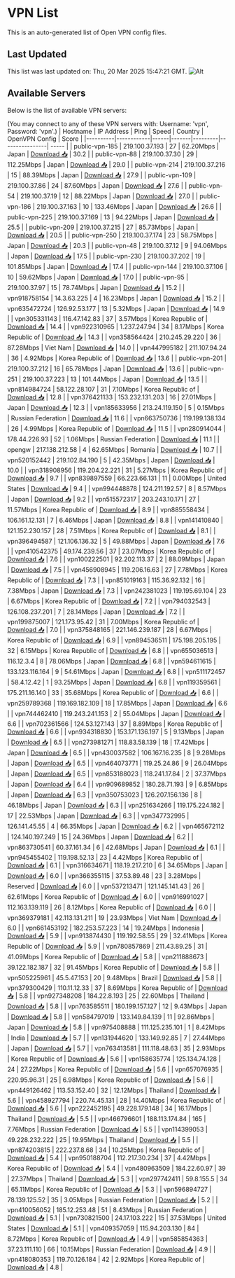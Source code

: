 # VPN List

This is an auto-generated list of Open VPN config files.

## Last Updated

This list was last updated on: Thu, 20 Mar 2025 15:47:21 GMT.
![Alt](https://repobeats.axiom.co/api/embed/186b98318ef1479477931607c1ad7d823f12451f.svg "Repobeats analytics image")

## Available Servers

Below is the list of available VPN servers:

(You may connect to any of these VPN servers with: Username: 'vpn', Password: 'vpn'.)
| Hostname | IP Address | Ping | Speed | Country | OpenVPN Config | Score |
|----------|------------|------|-------|---------|----------------| ----- |
| public-vpn-185 | 219.100.37.193 | 27 | 62.20Mbps | Japan | [Download 📥](./configs/server_0_JP.ovpn) | 30.2 |
| public-vpn-88 | 219.100.37.30 | 29 | 112.25Mbps | Japan | [Download 📥](./configs/server_1_JP.ovpn) | 29.0 |
| public-vpn-214 | 219.100.37.216 | 15 | 88.39Mbps | Japan | [Download 📥](./configs/server_2_JP.ovpn) | 27.9 |
| public-vpn-109 | 219.100.37.86 | 24 | 87.60Mbps | Japan | [Download 📥](./configs/server_3_JP.ovpn) | 27.6 |
| public-vpn-54 | 219.100.37.19 | 12 | 88.22Mbps | Japan | [Download 📥](./configs/server_4_JP.ovpn) | 27.0 |
| public-vpn-186 | 219.100.37.163 | 10 | 133.46Mbps | Japan | [Download 📥](./configs/server_5_JP.ovpn) | 26.6 |
| public-vpn-225 | 219.100.37.169 | 13 | 94.22Mbps | Japan | [Download 📥](./configs/server_6_JP.ovpn) | 25.5 |
| public-vpn-209 | 219.100.37.215 | 27 | 85.73Mbps | Japan | [Download 📥](./configs/server_7_JP.ovpn) | 20.5 |
| public-vpn-250 | 219.100.37.174 | 23 | 58.75Mbps | Japan | [Download 📥](./configs/server_8_JP.ovpn) | 20.3 |
| public-vpn-48 | 219.100.37.12 | 9 | 94.06Mbps | Japan | [Download 📥](./configs/server_9_JP.ovpn) | 17.5 |
| public-vpn-230 | 219.100.37.202 | 19 | 101.85Mbps | Japan | [Download 📥](./configs/server_10_JP.ovpn) | 17.4 |
| public-vpn-144 | 219.100.37.106 | 10 | 59.62Mbps | Japan | [Download 📥](./configs/server_11_JP.ovpn) | 17.0 |
| public-vpn-95 | 219.100.37.97 | 15 | 78.74Mbps | Japan | [Download 📥](./configs/server_12_JP.ovpn) | 15.2 |
| vpn918758154 | 14.3.63.225 | 4 | 16.23Mbps | Japan | [Download 📥](./configs/server_13_JP.ovpn) | 15.2 |
| vpn635472724 | 126.92.53.177 | 13 | 5.32Mbps | Japan | [Download 📥](./configs/server_14_JP.ovpn) | 14.9 |
| vpn305331143 | 116.47.142.83 | 37 | 3.57Mbps | Korea Republic of | [Download 📥](./configs/server_15_KR.ovpn) | 14.4 |
| vpn922310965 | 1.237.247.94 | 34 | 8.17Mbps | Korea Republic of | [Download 📥](./configs/server_16_KR.ovpn) | 14.3 |
| vpn358564424 | 210.245.29.220 | 36 | 87.28Mbps | Viet Nam | [Download 📥](./configs/server_17_VN.ovpn) | 14.0 |
| vpn447995182 | 211.107.94.24 | 36 | 4.92Mbps | Korea Republic of | [Download 📥](./configs/server_18_KR.ovpn) | 13.6 |
| public-vpn-201 | 219.100.37.212 | 16 | 65.78Mbps | Japan | [Download 📥](./configs/server_19_JP.ovpn) | 13.6 |
| public-vpn-251 | 219.100.37.223 | 13 | 101.44Mbps | Japan | [Download 📥](./configs/server_20_JP.ovpn) | 13.5 |
| vpn814984724 | 58.122.28.107 | 31 | 7.10Mbps | Korea Republic of | [Download 📥](./configs/server_21_KR.ovpn) | 12.8 |
| vpn376421133 | 153.232.131.203 | 16 | 27.01Mbps | Japan | [Download 📥](./configs/server_22_JP.ovpn) | 12.3 |
| vpn185633956 | 213.24.119.150 | 5 | 0.15Mbps | Russian Federation | [Download 📥](./configs/server_23_RU.ovpn) | 11.6 |
| vpn663750736 | 119.199.138.134 | 26 | 4.99Mbps | Korea Republic of | [Download 📥](./configs/server_24_KR.ovpn) | 11.5 |
| vpn280914044 | 178.44.226.93 | 52 | 1.06Mbps | Russian Federation | [Download 📥](./configs/server_25_RU.ovpn) | 11.1 |
| opengw | 217.138.212.58 | 4 | 62.65Mbps | Romania | [Download 📥](./configs/server_26_RO.ovpn) | 10.7 |
| vpn520152442 | 219.102.84.190 | 5 | 42.35Mbps | Japan | [Download 📥](./configs/server_27_JP.ovpn) | 10.0 |
| vpn318908956 | 119.204.22.221 | 31 | 5.27Mbps | Korea Republic of | [Download 📥](./configs/server_28_KR.ovpn) | 9.7 |
| vpn839897559 | 66.223.66.131 | 11 | 0.00Mbps | United States | [Download 📥](./configs/server_29_US.ovpn) | 9.4 |
| vpn994448878 | 124.211.192.57 | 8 | 8.57Mbps | Japan | [Download 📥](./configs/server_30_JP.ovpn) | 9.2 |
| vpn515572317 | 203.243.10.171 | 27 | 11.57Mbps | Korea Republic of | [Download 📥](./configs/server_31_KR.ovpn) | 8.9 |
| vpn885558434 | 106.161.12.131 | 7 | 6.46Mbps | Japan | [Download 📥](./configs/server_32_JP.ovpn) | 8.8 |
| vpn141410840 | 121.152.230.157 | 28 | 7.51Mbps | Korea Republic of | [Download 📥](./configs/server_33_KR.ovpn) | 8.1 |
| vpn396494587 | 121.106.136.32 | 5 | 49.88Mbps | Japan | [Download 📥](./configs/server_34_JP.ovpn) | 7.6 |
| vpn410542375 | 49.174.239.56 | 37 | 23.07Mbps | Korea Republic of | [Download 📥](./configs/server_35_KR.ovpn) | 7.6 |
| vpn100222501 | 92.202.113.37 | 2 | 88.09Mbps | Japan | [Download 📥](./configs/server_36_JP.ovpn) | 7.5 |
| vpn456908945 | 119.206.16.63 | 27 | 7.78Mbps | Korea Republic of | [Download 📥](./configs/server_37_KR.ovpn) | 7.3 |
| vpn851019163 | 115.36.92.132 | 16 | 7.38Mbps | Japan | [Download 📥](./configs/server_38_JP.ovpn) | 7.3 |
| vpn242381023 | 119.195.69.104 | 23 | 6.67Mbps | Korea Republic of | [Download 📥](./configs/server_39_KR.ovpn) | 7.2 |
| vpn794032543 | 126.108.237.201 | 7 | 28.14Mbps | Japan | [Download 📥](./configs/server_40_JP.ovpn) | 7.2 |
| vpn199875007 | 121.173.95.42 | 31 | 7.00Mbps | Korea Republic of | [Download 📥](./configs/server_41_KR.ovpn) | 7.0 |
| vpn375848165 | 221.146.239.187 | 28 | 6.67Mbps | Korea Republic of | [Download 📥](./configs/server_42_KR.ovpn) | 6.9 |
| vpn894536511 | 175.198.205.195 | 32 | 6.15Mbps | Korea Republic of | [Download 📥](./configs/server_43_KR.ovpn) | 6.8 |
| vpn655036513 | 116.12.3.4 | 8 | 78.06Mbps | Japan | [Download 📥](./configs/server_44_JP.ovpn) | 6.8 |
| vpn594611615 | 133.123.116.164 | 9 | 54.61Mbps | Japan | [Download 📥](./configs/server_45_JP.ovpn) | 6.8 |
| vpn511172457 | 58.4.12.42 | 1 | 93.25Mbps | Japan | [Download 📥](./configs/server_46_JP.ovpn) | 6.8 |
| vpn119359561 | 175.211.16.140 | 33 | 35.68Mbps | Korea Republic of | [Download 📥](./configs/server_47_KR.ovpn) | 6.6 |
| vpn259789368 | 119.169.182.109 | 18 | 17.85Mbps | Japan | [Download 📥](./configs/server_48_JP.ovpn) | 6.6 |
| vpn744462410 | 119.243.241.153 | 2 | 55.04Mbps | Japan | [Download 📥](./configs/server_49_JP.ovpn) | 6.6 |
| vpn702361566 | 124.53.127.143 | 37 | 8.89Mbps | Korea Republic of | [Download 📥](./configs/server_50_KR.ovpn) | 6.6 |
| vpn934318830 | 153.171.136.197 | 5 | 9.13Mbps | Japan | [Download 📥](./configs/server_51_JP.ovpn) | 6.5 |
| vpn273981271 | 118.83.58.139 | 18 | 17.42Mbps | Japan | [Download 📥](./configs/server_52_JP.ovpn) | 6.5 |
| vpn430037582 | 106.167.16.235 | 8 | 9.28Mbps | Japan | [Download 📥](./configs/server_53_JP.ovpn) | 6.5 |
| vpn464073771 | 119.25.24.86 | 9 | 26.04Mbps | Japan | [Download 📥](./configs/server_54_JP.ovpn) | 6.5 |
| vpn853188023 | 118.241.17.84 | 2 | 37.37Mbps | Japan | [Download 📥](./configs/server_55_JP.ovpn) | 6.4 |
| vpn909689852 | 180.28.71.193 | 9 | 6.85Mbps | Japan | [Download 📥](./configs/server_56_JP.ovpn) | 6.3 |
| vpn350753023 | 126.207.156.136 | 8 | 46.18Mbps | Japan | [Download 📥](./configs/server_57_JP.ovpn) | 6.3 |
| vpn251634266 | 119.175.224.182 | 17 | 22.53Mbps | Japan | [Download 📥](./configs/server_58_JP.ovpn) | 6.3 |
| vpn347732995 | 126.141.45.55 | 4 | 66.35Mbps | Japan | [Download 📥](./configs/server_59_JP.ovpn) | 6.2 |
| vpn465672112 | 124.140.197.249 | 15 | 24.36Mbps | Japan | [Download 📥](./configs/server_60_JP.ovpn) | 6.2 |
| vpn863730541 | 60.37.161.34 | 6 | 42.68Mbps | Japan | [Download 📥](./configs/server_61_JP.ovpn) | 6.1 |
| vpn945455402 | 119.198.52.13 | 23 | 4.42Mbps | Korea Republic of | [Download 📥](./configs/server_62_KR.ovpn) | 6.1 |
| vpn316634671 | 118.19.217.210 | 6 | 34.65Mbps | Japan | [Download 📥](./configs/server_63_JP.ovpn) | 6.0 |
| vpn366355115 | 37.53.89.48 | 23 | 3.28Mbps | Reserved | [Download 📥](./configs/server_64_ZZ.ovpn) | 6.0 |
| vpn537213471 | 121.145.141.43 | 26 | 62.61Mbps | Korea Republic of | [Download 📥](./configs/server_65_KR.ovpn) | 6.0 |
| vpn916991027 | 112.163.139.119 | 26 | 8.12Mbps | Korea Republic of | [Download 📥](./configs/server_66_KR.ovpn) | 6.0 |
| vpn369379181 | 42.113.131.211 | 19 | 23.93Mbps | Viet Nam | [Download 📥](./configs/server_67_VN.ovpn) | 6.0 |
| vpn661453192 | 182.253.57.223 | 14 | 19.24Mbps | Indonesia | [Download 📥](./configs/server_68_ID.ovpn) | 5.9 |
| vpn913874430 | 119.192.58.55 | 29 | 32.41Mbps | Korea Republic of | [Download 📥](./configs/server_69_KR.ovpn) | 5.9 |
| vpn780857869 | 211.43.89.25 | 31 | 41.09Mbps | Korea Republic of | [Download 📥](./configs/server_70_KR.ovpn) | 5.8 |
| vpn211888673 | 39.122.182.187 | 32 | 91.45Mbps | Korea Republic of | [Download 📥](./configs/server_71_KR.ovpn) | 5.8 |
| vpn505225961 | 45.5.47.153 | 20 | 9.48Mbps | Brazil | [Download 📥](./configs/server_72_BR.ovpn) | 5.8 |
| vpn379300429 | 110.11.12.33 | 37 | 8.69Mbps | Korea Republic of | [Download 📥](./configs/server_73_KR.ovpn) | 5.8 |
| vpn927348208 | 184.22.8.193 | 25 | 22.60Mbps | Thailand | [Download 📥](./configs/server_74_TH.ovpn) | 5.8 |
| vpn763585511 | 180.199.157.127 | 12 | 9.43Mbps | Japan | [Download 📥](./configs/server_75_JP.ovpn) | 5.8 |
| vpn584797019 | 133.149.84.139 | 11 | 92.86Mbps | Japan | [Download 📥](./configs/server_76_JP.ovpn) | 5.8 |
| vpn975408888 | 111.125.235.101 | 1 | 8.42Mbps | India | [Download 📥](./configs/server_77_IN.ovpn) | 5.7 |
| vpn131944620 | 133.149.92.85 | 7 | 27.44Mbps | Japan | [Download 📥](./configs/server_78_JP.ovpn) | 5.7 |
| vpn763413581 | 111.118.48.63 | 35 | 2.93Mbps | Korea Republic of | [Download 📥](./configs/server_79_KR.ovpn) | 5.6 |
| vpn158635774 | 125.134.74.128 | 24 | 27.22Mbps | Korea Republic of | [Download 📥](./configs/server_80_KR.ovpn) | 5.6 |
| vpn657076935 | 220.95.96.31 | 25 | 6.98Mbps | Korea Republic of | [Download 📥](./configs/server_81_KR.ovpn) | 5.6 |
| vpn449126462 | 113.53.152.40 | 32 | 12.12Mbps | Thailand | [Download 📥](./configs/server_82_TH.ovpn) | 5.6 |
| vpn458927794 | 220.74.45.131 | 28 | 14.40Mbps | Korea Republic of | [Download 📥](./configs/server_83_KR.ovpn) | 5.6 |
| vpn222452195 | 49.228.179.148 | 34 | 16.17Mbps | Thailand | [Download 📥](./configs/server_84_TH.ovpn) | 5.5 |
| vpn466796601 | 188.113.174.84 | 165 | 7.76Mbps | Russian Federation | [Download 📥](./configs/server_85_RU.ovpn) | 5.5 |
| vpn114399053 | 49.228.232.222 | 25 | 19.95Mbps | Thailand | [Download 📥](./configs/server_86_TH.ovpn) | 5.5 |
| vpn874203815 | 222.237.8.68 | 34 | 10.25Mbps | Korea Republic of | [Download 📥](./configs/server_87_KR.ovpn) | 5.4 |
| vpn950188704 | 112.217.30.234 | 37 | 4.42Mbps | Korea Republic of | [Download 📥](./configs/server_88_KR.ovpn) | 5.4 |
| vpn480963509 | 184.22.60.97 | 39 | 27.37Mbps | Thailand | [Download 📥](./configs/server_89_TH.ovpn) | 5.3 |
| vpn297742411 | 59.8.155.5 | 34 | 65.11Mbps | Korea Republic of | [Download 📥](./configs/server_90_KR.ovpn) | 5.3 |
| vpn596894727 | 78.139.125.52 | 35 | 3.05Mbps | Russian Federation | [Download 📥](./configs/server_91_RU.ovpn) | 5.2 |
| vpn410056052 | 185.12.253.48 | 51 | 8.43Mbps | Russian Federation | [Download 📥](./configs/server_92_RU.ovpn) | 5.1 |
| vpn730821500 | 24.17.103.222 | 15 | 37.53Mbps | United States | [Download 📥](./configs/server_93_US.ovpn) | 5.1 |
| vpn409357059 | 115.94.203.130 | 84 | 8.72Mbps | Korea Republic of | [Download 📥](./configs/server_94_KR.ovpn) | 4.9 |
| vpn585854363 | 37.23.111.110 | 66 | 10.15Mbps | Russian Federation | [Download 📥](./configs/server_95_RU.ovpn) | 4.9 |
| vpn418080353 | 119.70.126.184 | 42 | 2.92Mbps | Korea Republic of | [Download 📥](./configs/server_96_KR.ovpn) | 4.8 |
